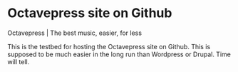Octavepress site on Github
==========================

Octavepress | The best music, easier, for less

This is the testbed for hosting the Octavepress site on Github. This is supposed to be much easier in the long run than Wordpress or Drupal. Time will tell.
